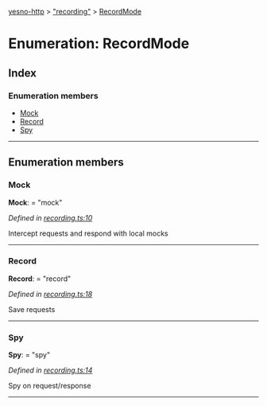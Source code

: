 [yesno-http](../README.md) > ["recording"](../modules/_recording_.md) > [RecordMode](../enums/_recording_.recordmode.md)

# Enumeration: RecordMode

## Index

### Enumeration members

* [Mock](_recording_.recordmode.md#mock)
* [Record](_recording_.recordmode.md#record)
* [Spy](_recording_.recordmode.md#spy)

---

## Enumeration members

<a id="mock"></a>

###  Mock

**Mock**:  = "mock"

*Defined in [recording.ts:10](https://github.com/FormidableLabs/yesno/blob/b6b210e/src/recording.ts#L10)*

Intercept requests and respond with local mocks

___
<a id="record"></a>

###  Record

**Record**:  = "record"

*Defined in [recording.ts:18](https://github.com/FormidableLabs/yesno/blob/b6b210e/src/recording.ts#L18)*

Save requests

___
<a id="spy"></a>

###  Spy

**Spy**:  = "spy"

*Defined in [recording.ts:14](https://github.com/FormidableLabs/yesno/blob/b6b210e/src/recording.ts#L14)*

Spy on request/response

___

